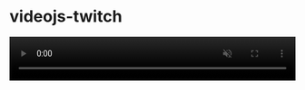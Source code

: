 # videojs-twitch
<video id='video' class="video-js vjs-default-skin vjs-static-controls" autoplay muted controls playsinline preload="auto" width="100%" height="78vh" ref="video" data-setup='{ "techOrder": ["twitch"] }'>
  <source src="https://www.twitch.tv/videos/390476604" type="video/twitch">
</video>
